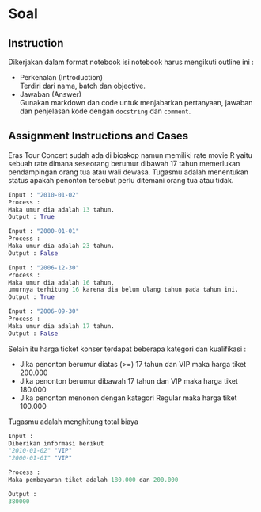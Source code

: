 # Soal 

## Instruction

Dikerjakan dalam format notebook isi notebook harus mengikuti outline ini :

- Perkenalan (Introduction)  
  Terdiri dari nama, batch dan objective.  
- Jawaban (Answer)  
  Gunakan markdown dan code untuk menjabarkan pertanyaan, jawaban dan penjelasan kode dengan `docstring` dan `comment`.

## Assignment Instructions and Cases

Eras Tour Concert sudah ada di bioskop namun memiliki rate movie R yaitu sebuah rate dimana seseorang berumur dibawah 17 tahun memerlukan pendampingan orang tua atau wali dewasa. Tugasmu adalah menentukan status apakah penonton tersebut perlu ditemani orang tua atau tidak. 


```py
Input : "2010-01-02"
Process : 
Maka umur dia adalah 13 tahun. 
Output : True 

Input : "2000-01-01"
Process : 
Maka umur dia adalah 23 tahun. 
Output : False

Input : "2006-12-30"
Process : 
Maka umur dia adalah 16 tahun,  
umurnya terhitung 16 karena dia belum ulang tahun pada tahun ini.
Output : True

Input : "2006-09-30"
Process : 
Maka umur dia adalah 17 tahun.
Output : False
```

Selain itu harga ticket konser terdapat beberapa kategori dan kualifikasi : 

- Jika penonton berumur diatas (>=) 17 tahun dan VIP maka harga tiket 200.000
- Jika penonton berumur dibawah 17 tahun dan VIP maka harga tiket 180.000
- Jika penonton menonon dengan kategori Regular maka harga tiket 100.000 

Tugasmu adalah menghitung total biaya

```py
Input :
Diberikan informasi berikut 
"2010-01-02" "VIP"
"2000-01-01" "VIP"

Process : 
Maka pembayaran tiket adalah 180.000 dan 200.000 

Output : 
380000
```